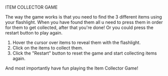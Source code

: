 ITEM COLLECTOR GAME

The way the game works is that you need to find the 3 different items using your flashlight. When you have found them all u need to press them in order for them to get collected, after that you're done! Or you could press the restart button to play again.

1. Hover the cursor over items to reveal them with the flashlight.
2. Click on the items to collect them.
3. Click the "Restart" button to reset the game and start collecting items again.

And most importantly have fun playing the Item Collector Game!